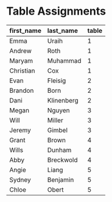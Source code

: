 Table Assignments
================

| first\_name | last\_name | table |
| :---------- | :--------- | :---- |
| Emma        | Uraih      | 1     |
| Andrew      | Roth       | 1     |
| Maryam      | Muhammad   | 1     |
| Christian   | Cox        | 1     |
| Evan        | Fleisig    | 2     |
| Brandon     | Born       | 2     |
| Dani        | Klinenberg | 2     |
| Megan       | Nguyen     | 3     |
| Will        | Miller     | 3     |
| Jeremy      | Gimbel     | 3     |
| Grant       | Brown      | 4     |
| Wills       | Dunham     | 4     |
| Abby        | Breckwold  | 4     |
| Angie       | Liang      | 5     |
| Sydney      | Benjamin   | 5     |
| Chloe       | Obert      | 5     |
